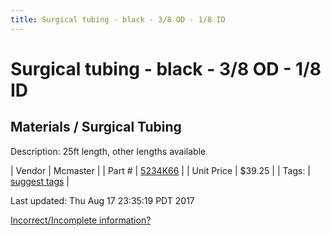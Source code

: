 ```yaml
---
title: Surgical tubing - black - 3/8 OD - 1/8 ID
---
```


# Surgical tubing - black - 3/8 OD - 1/8 ID
## Materials / Surgical Tubing
Description: 	25ft length, other lengths available 

| Vendor | Mcmaster | 
| Part # | [5234K66](https://www.mcmaster.com/#5234K66) | 
| Unit Price | $39.25 | 
| Tags: | [suggest tags](https://docs.google.com/forms/d/e/1FAIpQLSeWyY8v3RgOty-MyWmh9U0iivNYN_molChYyS-0U-o-kOAv_g/viewform) | 

Last updated: Thu Aug 17 23:35:19 PDT 2017

 [Incorrect/Incomplete information?](https://docs.google.com/forms/d/e/1FAIpQLSeWyY8v3RgOty-MyWmh9U0iivNYN_molChYyS-0U-o-kOAv_g/viewform)